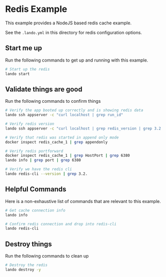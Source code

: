 Redis Example
=============

This example provides a NodeJS based redis cache example.

See the `.lando.yml` in this directory for redis configuration options.

Start me up
-----------

Run the following commands to get up and running with this example.

```bash
# Start up the redis
lando start
```

Validate things are good
------------------------

Run the following commands to confirm things

```bash
# Verify the app booted up correctly and is showing redis data
lando ssh appserver -c "curl localhost | grep run_id"

# Verify redis version
lando ssh appserver -c "curl localhost | grep redis_version | grep 3.2."

# Verify that redis was started in append only mode
docker inspect redis_cache_1 | grep appendonly

# Verify redis portforward
docker inspect redis_cache_1 | grep HostPort | grep 6380
lando info | grep port | grep 6380

# Verify we have the redis cli
lando redis-cli --version | grep 3.2.
```

Helpful Commands
----------------

Here is a non-exhaustive list of commands that are relevant to this example.

```bash
# Get cache connection info
lando info

# Confirm redis connection and drop into redis-cli
lando redis-cli
```

Destroy things
--------------

Run the following commands to clean up

```bash
# Destroy the redis
lando destroy -y
```

